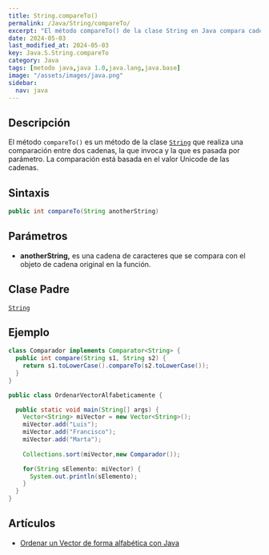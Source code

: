 ```yaml
---
title: String.compareTo()
permalink: /Java/String/compareTo/
excerpt: "El método compareTo() de la clase String en Java compara cadenas basándose en su valor Unicode."
date: 2024-05-03
last_modified_at: 2024-05-03
key: Java.S.String.compareTo
category: Java
tags: [metodo java,java 1.0,java.lang,java.base]
image: "/assets/images/java.png"
sidebar:
  nav: java
---
```


## Descripción


El método `compareTo()` es un método de la clase [`String`](https://www.w3api.com/Java/String/) que realiza una comparación entre dos cadenas, la que invoca y la que es pasada por parámetro. La comparación está basada en el valor Unicode de las cadenas.


## Sintaxis


```java
public int compareTo(String anotherString)
```


## Parámetros

- **anotherString,** es una cadena de caracteres que se compara con el objeto de cadena original en la función.

## Clase Padre


[`String`](https://www.w3api.com/Java/String/)


## Ejemplo


```java
class Comparador implements Comparator<String> {
  public int compare(String s1, String s2) {        	
    return s1.toLowerCase().compareTo(s2.toLowerCase());
  }
}

public class OrdenarVectorAlfabeticamente {

  public static void main(String[] args) {
    Vector<String> miVector = new Vector<String>();
    miVector.add("Luis");
    miVector.add("Francisco");
    miVector.add("Marta");
				
    Collections.sort(miVector,new Comparador());

    for(String sElemento: miVector) {
      System.out.println(sElemento);
    }
  }
}
```


## Artículos

- [Ordenar un Vector de forma alfabética con Java](http://lineadecodigo.com/java/ordenar-un-vector-de-forma-alfabetica-con-java/)
